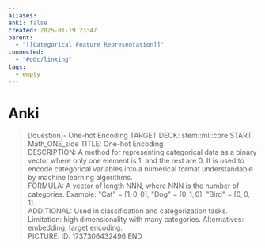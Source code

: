 ```yaml
---
aliases: 
anki: false
created: 2025-01-19 23:47
parent:
  - "[[Categorical Feature Representation]]"
connected:
  - "#обс/linking"
tags:
  - empty
---
```



# Anki
> [!question]- One-hot Encoding
TARGET DECK: stem::ml::core
START
Math_ONE_side
TITLE: One-hot Encoding  
DESCRIPTION: A method for representing categorical data as a binary vector where only one element is 1, and the rest are 0. It is used to encode categorical variables into a numerical format understandable by machine learning algorithms.  
FORMULA: A vector of length NNN, where NNN is the number of categories. Example: "Cat" = $[1,0,0]$, "Dog" = $[0,1,0]$, "Bird" = $[0,0,1]$.  
ADDITIONAL: Used in classification and categorization tasks. Limitation: high dimensionality with many categories. Alternatives: embedding, target encoding.    
PICTURE:
ID: 1737306432496
END